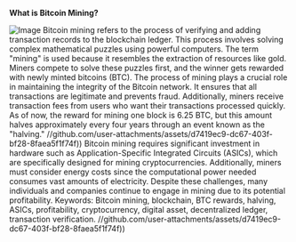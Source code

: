 **What is Bitcoin Mining?**

![Image](https://github.com/user-attachments/assets/d7419ec9-dc67-403f-bf28-8faea5f1f74f)
Bitcoin mining refers to the process of verifying and adding transaction records to the blockchain ledger. This process involves solving complex mathematical puzzles using powerful computers. The term "mining" is used because it resembles the extraction of resources like gold. Miners compete to solve these puzzles first, and the winner gets rewarded with newly minted bitcoins (BTC). 
The process of mining plays a crucial role in maintaining the integrity of the Bitcoin network. It ensures that all transactions are legitimate and prevents fraud. Additionally, miners receive transaction fees from users who want their transactions processed quickly. As of now, the reward for mining one block is 6.25 BTC, but this amount halves approximately every four years through an event known as the "halving."
 //github.com/user-attachments/assets/d7419ec9-dc67-403f-bf28-8faea5f1f74f))
Bitcoin mining requires significant investment in hardware such as Application-Specific Integrated Circuits (ASICs), which are specifically designed for mining cryptocurrencies. Additionally, miners must consider energy costs since the computational power needed consumes vast amounts of electricity. Despite these challenges, many individuals and companies continue to engage in mining due to its potential profitability.
Keywords: Bitcoin mining, blockchain, BTC rewards, halving, ASICs, profitability, cryptocurrency, digital asset, decentralized ledger, transaction verification. 
 //github.com/user-attachments/assets/d7419ec9-dc67-403f-bf28-8faea5f1f74f))
